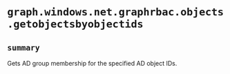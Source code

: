 # `graph.windows.net.graphrbac.objects.getobjectsbyobjectids`

## `summary`
Gets AD group membership for the specified AD object IDs.



